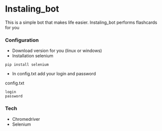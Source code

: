 # Instaling_bot

This is a simple bot that makes life easier.
Instaling_bot performs flashcards for you


### Configuration
  - Download version for you (linux or windows)
  - Installation selenium
   ```
   pip install selenium
   ```
  - In config.txt add your login and password


config.txt 
```
login
password
```
### Tech
- Chromedriver
- Selenium
